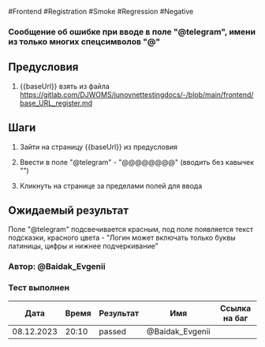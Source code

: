 #Frontend #Registration #Smoke #Regression #Negative

### Сообщение об ошибке при вводе в поле "@telegram", имени из только многих спецсимволов "@"

## Предусловия

1. {{baseUrl}} взять из файла https://gitlab.com/DJWOMS/junovnettestingdocs/-/blob/main/frontend/base_URL_register.md

## Шаги

1. Зайти на страницу {{baseUrl}} из предусловия

2. Ввести в поле "@telegram" - "@@@@@@@@" (вводить без кавычек "")

3. Кликнуть на странице за пределами полей для ввода

## Ожидаемый результат

Поле "@telegram" подсвечивается красным, под поле появляется текст подсказки, красного цвета - "Логин может включать только буквы латиницы, цифры и нижнее подчеркивание"

### Автор: @Baidak_Evgenii

### Тест выполнен
|     Дата    | Время | Результат   |   Имя  | Cсылка на баг  |
|     ---     |  ---  |    ---      |   ---  |      ---       |
|  08.12.2023 | 20:10 |   passed    | @Baidak_Evgenii |       |